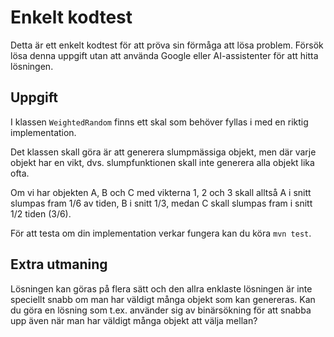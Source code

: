 # Enkelt kodtest

Detta är ett enkelt kodtest för att pröva sin förmåga att lösa problem. Försök
lösa denna uppgift utan att använda Google eller AI-assistenter för att hitta
lösningen.

## Uppgift

I klassen `WeightedRandom` finns ett skal som behöver fyllas i med en riktig
implementation.

Det klassen skall göra är att generera slumpmässiga objekt, men där varje objekt
har en vikt, dvs. slumpfunktionen skall inte generera alla objekt lika ofta.

Om vi har objekten A, B och C med vikterna 1, 2 och 3 skall alltså A i snitt
slumpas fram 1/6 av tiden, B i snitt 1/3, medan C skall slumpas fram i snitt 1/2
tiden (3/6).

För att testa om din implementation verkar fungera kan du köra `mvn test`.

## Extra utmaning

Lösningen kan göras på flera sätt och den allra enklaste lösningen är inte 
speciellt snabb om man har väldigt många objekt som kan genereras. Kan du
göra en lösning som t.ex. använder sig av binärsökning för att snabba upp
även när man har väldigt många objekt att välja mellan?
